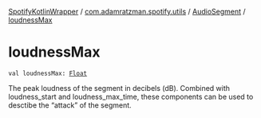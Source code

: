 [SpotifyKotlinWrapper](../../index.md) / [com.adamratzman.spotify.utils](../index.md) / [AudioSegment](index.md) / [loudnessMax](./loudness-max.md)

# loudnessMax

`val loudnessMax: `[`Float`](https://kotlinlang.org/api/latest/jvm/stdlib/kotlin/-float/index.html)

The peak loudness of the segment in decibels (dB). Combined with loudness_start and
loudness_max_time, these components can be used to desctibe the “attack” of the segment.

